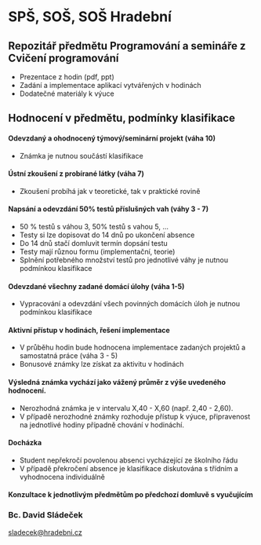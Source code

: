 # SPŠ, SOŠ, SOŠ Hradební

## Repozitář předmětu Programování a semináře z Cvičení programování

- Prezentace z hodin (pdf, ppt)
- Zadání a implementace aplikací vytvářených v hodinách
- Dodatečné materiály k výuce


## Hodnocení v předmětu, podmínky klasifikace

#### Odevzdaný a ohodnocený týmový/seminární projekt (váha 10)
- Známka je nutnou součástí klasifikace

#### Ústní zkoušení z probírané látky (váha 7)
- Zkoušení probíhá jak v teoretické, tak v praktické rovině

#### Napsání a odevzdání 50% testů příslušných vah (váhy 3 - 7)
- 50 % testů s váhou 3, 50% testů s vahou 5, ...
- Testy si lze dopisovat do 14 dnů po ukončení absence
- Do 14 dnů stačí domluvit termín dopsání testu
- Testy mají různou formu (implementační, teorie) 
- Splnění potřebného množství testů pro jednotlivé váhy je nutnou podmínkou klasifikace

#### Odevzdané všechny zadané domácí úlohy (váha 1-5)
- Vypracování a odevzdání všech povinných domácích úloh je nutnou podmínkou klasifikace

#### Aktivní přístup v hodinách, řešení implementace
- V průběhu hodin bude hodnocena implementace zadaných projektů a samostatná práce (váha 3 - 5)
- Bonusové známky lze získat za aktivitu v hodinách

#### Výsledná známka vychází jako vážený průměr z výše uvedeného hodnocení. 

- Nerozhodná známka je v intervalu X,40 - X,60 (např. 2,40 - 2,60).
- V případě nerozhodné známky rozhoduje přístup k výuce, připravenost na jednotlivé hodiny případně chování v hodináchí.

#### Docházka
- Student nepřekročí povolenou absenci vycházející ze školního řádu
- V případě překročení absence je klasifikace diskutována s třídním a vyhodnocena individuálně

#### Konzultace k jednotlivým předmětům po předchozí domluvě s vyučujícím

### Bc. David Sládeček
sladecek@hradebni.cz